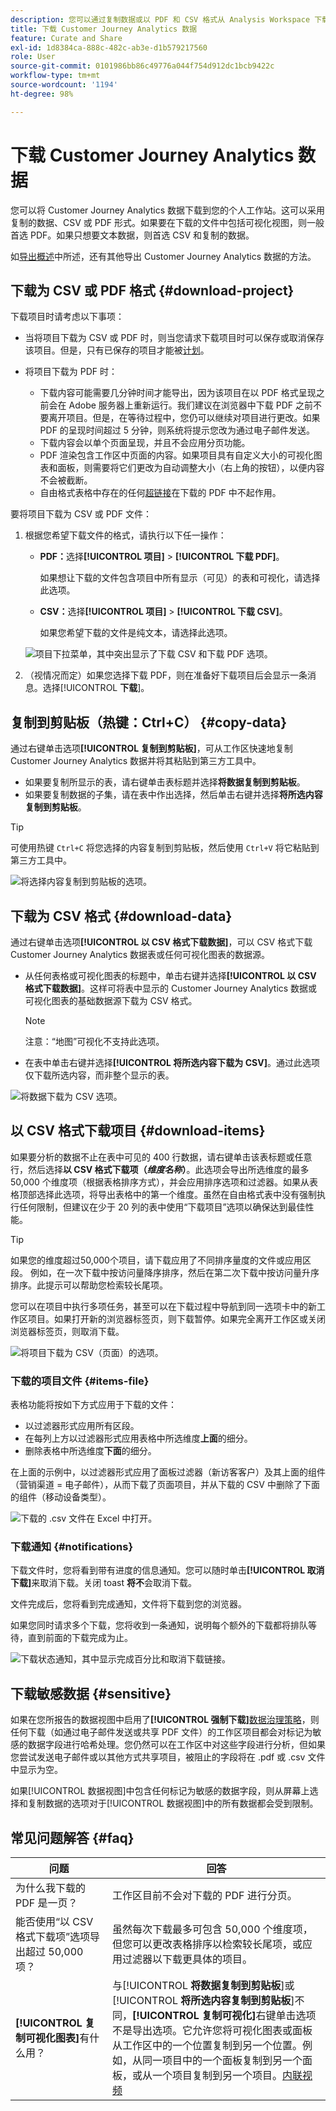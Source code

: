 ```yaml
---
description: 您可以通过复制数据或以 PDF 和 CSV 格式从 Analysis Workspace 下载数据。
title: 下载 Customer Journey Analytics 数据
feature: Curate and Share
exl-id: 1d8384ca-888c-482c-ab3e-d1b579217560
role: User
source-git-commit: 0101986bb86c49776a044f754d912dc1bcb9422c
workflow-type: tm+mt
source-wordcount: '1194'
ht-degree: 98%

---
```


# 下载 Customer Journey Analytics 数据

您可以将 Customer Journey Analytics 数据下载到您的个人工作站。这可以采用复制的数据、CSV 或 PDF 形式。如果要在下载的文件中包括可视化视图，则一般首选 PDF。如果只想要文本数据，则首选 CSV 和复制的数据。

如[导出概述](/help/analysis-workspace/export/export-project-overview.md)中所述，还有其他导出 Customer Journey Analytics 数据的方法。

## 下载为 CSV 或 PDF 格式 {#download-project}

下载项目时请考虑以下事项：

* 当将项目下载为 CSV 或 PDF 时，则当您请求下载项目时可以保存或取消保存该项目。但是，只有已保存的项目才能被[计划](/help/analysis-workspace/export/t-schedule-report.md)。

* 将项目下载为 PDF 时：
   * 下载内容可能需要几分钟时间才能导出，因为该项目在以 PDF 格式呈现之前会在 Adobe 服务器上重新运行。我们建议在浏览器中下载 PDF 之前不要离开项目。但是，在等待过程中，您仍可以继续对项目进行更改。如果 PDF 的呈现时间超过 5 分钟，则系统将提示您改为通过电子邮件发送。
   * 下载内容会以单个页面呈现，并且不会应用分页功能。
   * PDF 渲染包含工作区中页面的内容。如果项目具有自定义大小的可视化图表和面板，则需要将它们更改为自动调整大小（右上角的按钮），以便内容不会被截断。
   * 自由格式表格中存在的任何[超链接](/help/analysis-workspace/visualizations/freeform-table/freeform-table-hyperlinks.md)在下载的 PDF 中不起作用。

要将项目下载为 CSV 或 PDF 文件：

1. 根据您希望下载文件的格式，请执行以下任一操作：

   * **PDF：**&#x200B;选择&#x200B;**[!UICONTROL 项目]** > **[!UICONTROL 下载 PDF]**。

     如果想让下载的文件包含项目中所有显示（可见）的表和可视化，请选择此选项。

   * **CSV：**&#x200B;选择&#x200B;**[!UICONTROL 项目]** > **[!UICONTROL 下载 CSV]**。

     如果您希望下载的文件是纯文本，请选择此选项。

   ![项目下拉菜单，其中突出显示了下载 CSV 和下载 PDF 选项。](assets/download-project.png)

1. （视情况而定）如果您选择下载 PDF，则在准备好下载项目后会显示一条消息。选择&#x200B;[!UICONTROL **下载**]。

## 复制到剪贴板（热键：Ctrl+C） {#copy-data}

通过右键单击选项&#x200B;**[!UICONTROL 复制到剪贴板]**，可从工作区快速地复制 Customer Journey Analytics 数据并将其粘贴到第三方工具中。

* 如果要复制所显示的表，请右键单击表标题并选择&#x200B;**将数据复制到剪贴板**。
* 如果要复制数据的子集，请在表中作出选择，然后单击右键并选择&#x200B;**将所选内容复制到剪贴板**。

>[!TIP]
>
>可使用热键 `Ctrl+C` 将您选择的内容复制到剪贴板，然后使用 `Ctrl+V` 将它粘贴到第三方工具中。


![将选择内容复制到剪贴板的选项。](assets/copy-selection.png)

## 下载为 CSV 格式 {#download-data}

通过右键单击选项&#x200B;**[!UICONTROL 以 CSV 格式下载数据]**，可以 CSV 格式下载 Customer Journey Analytics 数据表或任何可视化图表的数据源。

* 从任何表格或可视化图表的标题中，单击右键并选择&#x200B;**[!UICONTROL 以 CSV 格式下载数据]**。这样可将表中显示的 Customer Journey Analytics 数据或可视化图表的基础数据源下载为 CSV 格式。

  >[!NOTE]
  >
  >  注意：“地图”可视化不支持此选项。


* 在表中单击右键并选择&#x200B;**[!UICONTROL 将所选内容下载为 CSV]**。通过此选项仅下载所选内容，而非整个显示的表。

![将数据下载为 CSV 选项。](assets/download-data-viz.png)

## 以 CSV 格式下载项目 {#download-items}

如果要分析的数据不止在表中可见的 400 行数据，请右键单击该表标题或任意行，然后选择&#x200B;**以 CSV 格式下载项（_维度名称_）**。此选项会导出所选维度的最多 50,000 个维度项（根据表格排序方式），并会应用排序选项和过滤器。如果从表格顶部选择此选项，将导出表格中的第一个维度。虽然在自由格式表中没有强制执行任何限制，但建议在少于 20 列的表中使用“下载项目”选项以确保达到最佳性能。

>[!TIP]
>
> 如果您的维度超过50,000个项目，请下载应用了不同排序量度的文件或应用区段。 例如，在一次下载中按访问量降序排序，然后在第二次下载中按访问量升序排序。此提示可以帮助您检索较长尾项。

您可以在项目中执行多项任务，甚至可以在下载过程中导航到同一选项卡中的新工作区项目。如果打开新的浏览器标签页，则下载暂停。如果完全离开工作区或关闭浏览器标签页，则取消下载。

![将项目下载为 CSV（页面）的选项。](assets/download-items.png)

### 下载的项目文件 {#items-file}

表格功能将按如下方式应用于下载的文件：

* 以过滤器形式应用所有区段。
* 在每列上方以过滤器形式应用表格中所选维度&#x200B;**上面**&#x200B;的细分。
* 删除表格中所选维度&#x200B;**下面**&#x200B;的细分。

在上面的示例中，以过滤器形式应用了面板过滤器（新访客客户）及其上面的组件（营销渠道 = 电子邮件），从而下载了页面项目，并从下载的 CSV 中删除了下面的组件（移动设备类型）。

![下载的 .csv 文件在 Excel 中打开。](assets/downloaded-file.png)

### 下载通知 {#notifications}

下载文件时，您将看到带有进度的信息通知。您可以随时单击&#x200B;**[!UICONTROL 取消下载]**&#x200B;来取消下载。关闭 toast **将不**&#x200B;会取消下载。

文件完成后，您将看到完成通知，文件将下载到您的浏览器。

如果您同时请求多个下载，您将收到一条通知，说明每个额外的下载都将排队等待，直到前面的下载完成为止。

![下载状态通知，其中显示完成百分比和取消下载链接。](assets/toast.png)

## 下载敏感数据 {#sensitive}

如果在您所报告的数据视图中启用了&#x200B;**[!UICONTROL 强制下载]**[数据治理策略](/help/data-views/data-governance.md)，则任何下载（如通过电子邮件发送或共享 PDF 文件）的工作区项目都会对标记为敏感的数据字段进行哈希处理。您仍然可以在工作区中对这些字段进行分析，但如果您尝试发送电子邮件或以其他方式共享项目，被阻止的字段将在 .pdf 或 .csv 文件中显示为空。

如果[!UICONTROL 数据视图]中包含任何标记为敏感的数据字段，则从屏幕上选择和复制数据的选项对于[!UICONTROL 数据视图]中的所有数据都会受到限制。

## 常见问题解答 {#faq}

| 问题 | 回答 |
| --- | --- |
| 为什么我下载的 PDF 是一页？ | 工作区目前不会对下载的 PDF 进行分页。 |
| 能否使用“以 CSV 格式下载项”选项导出超过 50,000 项？ | 虽然每次下载最多可包含 50,000 个维度项，但您可以更改表格排序以检索较长尾项，或应用过滤器以下载更具体的项目。 |
| **[!UICONTROL 复制可视化图表]**&#x200B;有什么用？ | 与&#x200B;[!UICONTROL **将数据复制到剪贴板**]&#x200B;或&#x200B;[!UICONTROL **将所选内容复制到剪贴板**]&#x200B;不同，**[!UICONTROL 复制可视化]**&#x200B;右键单击选项不是导出选项。它允许您将可视化图表或面板从工作区中的一个位置复制到另一个位置。例如，从同一项目中的一个面板复制到另一个面板，或从一个项目复制到另一个项目。[内联视频](https://experienceleague.adobe.com/docs/analytics-learn/tutorials/analysis-workspace/visualizations/intra-linking-in-analysis-workspace.html?lang=zh-Hans) |
